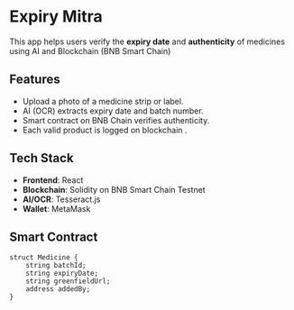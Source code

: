 # Expiry Mitra

This app helps users verify the **expiry date** and **authenticity** of medicines using AI and Blockchain (BNB Smart Chain)

## Features

- Upload a photo of a medicine strip or label.
- AI (OCR) extracts expiry date and batch number.
- Smart contract on BNB Chain verifies authenticity.
- Each valid product is logged on blockchain .

## Tech Stack

- **Frontend**: React
- **Blockchain**: Solidity on BNB Smart Chain Testnet
- **AI/OCR**: Tesseract.js
- **Wallet**: MetaMask

## Smart Contract

```solidity
struct Medicine {
    string batchId;
    string expiryDate;
    string greenfieldUrl;
    address addedBy;
}
